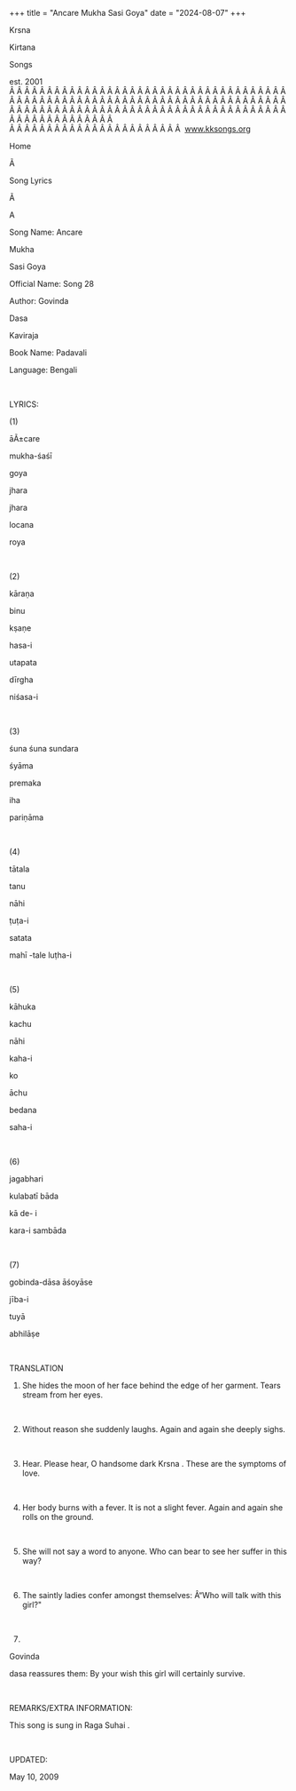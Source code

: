 +++ 
title = "Ancare Mukha Sasi Goya"
date = "2024-08-07"
+++

Krsna
 
Kirtana
 
Songs

est. 2001
Â Â Â Â Â Â Â Â Â Â Â Â Â Â Â Â Â Â Â Â Â Â Â Â Â Â Â Â Â Â Â Â Â Â Â Â Â Â Â Â Â Â Â Â Â Â Â Â Â Â Â Â Â Â Â Â Â Â Â Â Â Â Â Â Â Â Â Â Â Â Â Â Â Â Â Â Â Â Â Â Â Â Â Â Â Â Â Â Â Â Â Â Â Â Â Â Â Â Â Â Â Â Â Â Â Â Â Â Â Â Â Â Â Â Â Â Â Â Â Â Â Â Â Â Â  
Â Â Â Â Â Â Â Â Â Â Â Â Â Â Â Â Â Â Â Â Â Â Â  
www.kksongs.org








Home


Ã 
 
Song Lyrics
 
Ã 
 
A


Song Name: 
Ancare
 
Mukha
 
Sasi
 Goya


Official Name: Song 28


Author: 
Govinda
 
Dasa
 
Kaviraja


Book Name: 
Padavali


Language: 
Bengali


 


LYRICS:


(1)


āÃ±care
 
mukha-śaśī
 
goya


jhara
 
jhara
 
locana
 
roya


 


(2)


kāraṇa


binu
 
kṣaṇe
 
hasa-i


utapata
 
dīrgha
 
niśasa-i


 


(3)


śuna
 śuna 
sundara
 
śyāma


premaka
 
iha
 
pariṇāma


 


(4)


tātala
 
tanu
 
nāhi


ṭuṭa-i


satata
 
mahī
-tale 
luṭha-i


 


(5)


kāhuka
 
kachu
 
nāhi


kaha-i


ko
 
āchu
 
bedana
 
saha-i


 


(6)


jagabhari

kulabatī bāda


kā
 de-
i
 
kara-i
 sambāda


 


(7)


gobinda-dāsa
 āśoyāse


jība-i
 
tuyā
 
abhilāṣe


 


TRANSLATION


1) She hides the moon of
her face behind the edge of her garment. Tears stream from her eyes.


 


2) Without reason she
suddenly laughs. Again and again she deeply sighs.


 


3) Hear. Please hear, O
handsome dark 
Krsna
. These are the symptoms of love.


 


4) Her body burns with a fever.
It is not a slight fever. Again and again she rolls on the ground.


 


5) She will not say a word
to anyone. Who can bear to see her suffer in this way?


 


6) The saintly ladies
confer amongst themselves: Â“Who will talk with this girl?"


 


7) 
Govinda


dasa
 reassures them: By your wish this girl will
certainly survive.


 


REMARKS/EXTRA INFORMATION:


This
song is sung in Raga 
Suhai
.


 


UPDATED:

May 10, 2009
